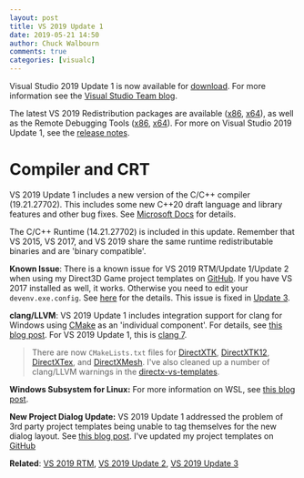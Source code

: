 ```yaml
---
layout: post
title: VS 2019 Update 1
date: 2019-05-21 14:50
author: Chuck Walbourn
comments: true
categories: [visualc]
---
```


Visual Studio 2019 Update 1 is now available for [download](https://visualstudio.microsoft.com/downloads/). For more information see the [Visual Studio Team blog](https://devblogs.microsoft.com/visualstudio/visual-studio-2019-version-16-1-generally-available-and-16-2-preview-1/).
<!--more-->

The latest VS 2019 Redistribution packages are available ([x86](https://aka.ms/vs/16/release/VC_redist.x86.exe), [x64](https://aka.ms/vs/16/release/VC_redist.x64.exe)), as well as the Remote Debugging Tools ([x86](https://aka.ms/vs/16/release/RemoteTools.x86ret.enu.exe), [x64](https://aka.ms/vs/16/release/RemoteTools.amd64ret.enu.exe)). For more on Visual Studio 2019 Update 1, see the [release notes](https://docs.microsoft.com/en-us/visualstudio/releases/2019/release-notes#16.1.0).

<h1>Compiler and CRT</h1>

VS 2019 Update 1 includes a new version of the C/C++ compiler (19.21.27702). This includes some new C++20 draft language and library features and other bug fixes. See [Microsoft Docs](https://docs.microsoft.com/en-us/cpp/overview/cpp-conformance-improvements?view=vs-2019#improvements_161) for details.

The C/C++ Runtime (14.21.27702) is included in this update. Remember that VS 2015, VS 2017, and VS 2019 share the same runtime redistributable binaries and are 'binary compatible'.

<strong>Known Issue</strong>: There is a known issue for VS 2019 RTM/Update 1/Update 2 when using my Direct3D Game project templates on [GitHub](https://github.com/walbourn/directx-vs-templates/releases). If you have VS 2017 installed as well, it works. Otherwise you need to edit your ``devenv.exe.config``. See [here](https://developercommunity.visualstudio.com/content/problem/572125/visual-studio-2019-doesnt-handle-14000-assembly-re.html) for the details. This issue is fixed in [Update 3](https://walbourn.github.io/vs-2019-update-3/).

<strong>clang/LLVM</strong>: VS 2019 Update 1 includes integration support for clang for Windows using [CMake](https://devblogs.microsoft.com/cppblog/visual-studio-cmake-support-clang-llvm-cmake-3-14-vcpkg-and-performance-improvements/) as an 'individual component'. For details, see [this blog post](https://devblogs.microsoft.com/cppblog/clang-llvm-support-in-visual-studio/). For VS 2019 Update 1, this is [clang 7](https://releases.llvm.org/7.0.0/tools/clang/docs/ReleaseNotes.html).

> There are now ``CMakeLists.txt`` files for [DirectXTK](https://github.com/microsoft/DirectXTK), [DirectXTK12](https://github.com/microsoft/DirectXTK12), [DirectXTex](https://github.com/microsoft/DirectXTex), and [DirectXMesh](https://github.com/microsoft/DirectXMesh). I've also cleaned up a number of clang/LLVM warnings in the [directx-vs-templates](https://github.com/walbourn/directx-vs-templates).

<strong>Windows Subsystem for Linux:</strong> For more information on WSL, see [this blog post](https://devblogs.microsoft.com/cppblog/c-with-visual-studio-2019-and-windows-subsystem-for-linux-wsl).

<strong>New Project Dialog Update:</strong> VS 2019 Update 1 addressed the problem of 3rd party project templates being unable to tag themselves for the new dialog layout. See [this blog post](https://devblogs.microsoft.com/visualstudio/build-visual-studio-templates-with-tags-for-efficient-user-search-and-grouping/). I've updated my project templates on [GitHub](https://github.com/walbourn/directx-vs-templates/releases)

<strong>Related</strong>: <a href="https://walbourn.github.io/visual-studio-2019/">VS 2019 RTM</a>, <a href="https://walbourn.github.io/vs-2019-update-2/">VS 2019 Update 2</a>, <a href="https://walbourn.github.io/vs-2019-update-3/">VS 2019 Update 3</a>
